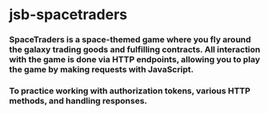# jsb-spacetraders
### SpaceTraders is a space-themed game where you fly around the galaxy trading goods and fulfilling contracts. All interaction with the game is done via HTTP endpoints, allowing you to play the game by making requests with JavaScript. 
### To practice working with authorization tokens, various HTTP methods, and handling responses.
